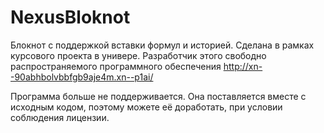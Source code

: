 # NexusBloknot
Блокнот с поддержкой вставки формул и историей. 
Сделана в рамках курсового проекта в универе. 
Разработчик этого свободно распространяемого программного обеспечения http://xn--90abhbolvbbfgb9aje4m.xn--p1ai/ 

Программа больше не поддерживается. Она поставляется вместе с исходным кодом, поэтому можете её доработать, при условии соблюдения лицензии.
